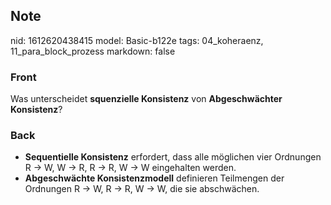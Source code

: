 ## Note
nid: 1612620438415
model: Basic-b122e
tags: 04_koheraenz, 11_para_block_prozess
markdown: false

### Front
Was unterscheidet <strong>squenzielle Konsistenz</strong> von <strong>Abgeschwächter Konsistenz</strong>?

### Back
<ul>
  <li><strong>Sequentielle Konsistenz</strong> erfordert, dass alle
  möglichen vier Ordnungen R → W, W → R, R → R, W → W eingehalten
  werden.
  <li><strong>Abgeschwächte Konsistenzmodell</strong> definieren
  Teilmengen der Ordnungen R → W, R → R, W → W, die sie
  abschwächen.
</ul>
